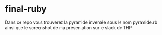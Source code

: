 # final-ruby

Dans ce repo vous trouverez la pyramide inversée sous le nom pyramide.rb ainsi que le screenshot de ma présentation sur le slack de THP
